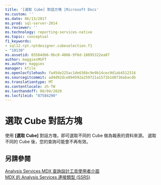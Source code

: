 ```yaml
---
title: '[選取 Cube] 對話方塊 |Microsoft Docs'
ms.custom: ''
ms.date: 06/13/2017
ms.prod: sql-server-2014
ms.reviewer: ''
ms.technology: reporting-services-native
ms.topic: conceptual
f1_keywords:
- sql12.rpt.rptdesigner.cubeselection.f1
- "10130"
ms.assetid: 03584db6-9bc0-4866-9f6d-18895322ea87
author: maggiesMSFT
ms.author: maggies
manager: kfile
ms.openlocfilehash: fa45de225ac1de636bc9e9b14cec9d1ab4512316
ms.sourcegitcommit: ad4d92dce894592a259721a1571b1d8736abacdb
ms.translationtype: MT
ms.contentlocale: zh-TW
ms.lasthandoff: 08/04/2020
ms.locfileid: "87584290"
---
```

# <a name="cube-selection-dialog-box"></a>選取 Cube 對話方塊
  使用 **[選取 Cube]** 對話方塊，即可選取不同的 Cube 做為報表的資料來源。 選取不同的 Cube 後，您的查詢可能會不再有效。  
  
## <a name="see-also"></a>另請參閱  
 [Analysis Services MDX 查詢設計工具使用者介面](report-data/analysis-services-mdx-query-designer-user-interface.md)   
 [MDX 的 Analysis Services 連接類型 &#40;SSRS&#41;](report-data/analysis-services-connection-type-for-mdx-ssrs.md)  
  
  
